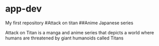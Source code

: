 # app-dev
 My first repository
#Attack on titan
##Anime Japanese series

Attack on Titan is a manga and anime series that depicts a world where humans are threatened by giant humanoids called Titans
